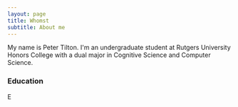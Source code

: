 ```yaml
---
layout: page
title: Whomst
subtitle: About me
---
```


My name is Peter Tilton. I'm an undergraduate student at Rutgers University Honors College with a dual major in Cognitive Science and Computer Science.

### Education

E
